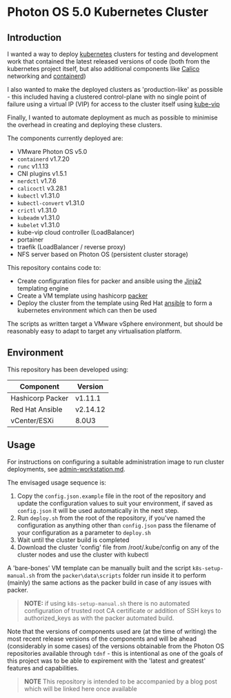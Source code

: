 # Photon OS 5.0 Kubernetes Cluster

## Introduction

I wanted a way to deploy [kubernetes](https://kubernetes.io) clusters for testing and development work that contained the latest released versions of code (both from the kubernetes project itself, but also additional  components like [Calico](https://docs.tigera.io/calico/latest/about/) networking and [containerd](https://containerd.io/))

I also wanted to make the deployed clusters as 'production-like' as possible - this included having a clustered control-plane with no single point of failure using a virtual IP (VIP) for access to the cluster itself using [kube-vip](https://kube-vip.io/)

Finally, I wanted to automate deployment as much as possible to minimise the overhead in creating and deploying these clusters.

The components currently deployed are:

- VMware Photon OS v5.0
- `containerd` v1.7.20
- `runc` v1.1.13
- CNI plugins v1.5.1
- `nerdctl` v1.7.6
- `calicoctl` v3.28.1
- `kubectl` v1.31.0
- `kubectl-convert` v1.31.0
- `crictl` v1.31.0
- `kubeadm` v1.31.0
- `kubelet` v1.31.0
- kube-vip cloud controller (LoadBalancer)
- portainer
- traefik (LoadBalancer / reverse proxy)
- NFS server based on Photon OS (persistent cluster storage)

This repository contains code to:

- Create configuration files for packer and ansible using the [Jinja2](https://jinja.palletsprojects.com/en/3.1.x/) templating engine
- Create a VM template using hashicorp [packer](https://www.packer.io/)
- Deploy the cluster from the template using Red Hat [ansible](https://www.ansible.com/) to form a kubernetes environment which can then be used

The scripts as written target a VMware vSphere environment, but should be reasonably easy to adapt to target any virtualisation platform.

## Environment

This repository has been developed using:

|Component|Version|
|---|---|
|Hashicorp Packer|v1.11.1|
|Red Hat Ansible|v2.14.12|
|vCenter/ESXi|8.0U3|

## Usage

For instructions on configuring a suitable administration image to run cluster deployments, see [admin-workstation.md](admin-workstation.md).

The envisaged usage sequence is:

1) Copy the `config.json.example` file in the root of the repository and update the configuration values to suit your environment, if saved as `config.json` it will be used automatically in the next step.
2) Run `deploy.sh` from the root of the repository, if you've named the configuration as anything other than `config.json` pass the filename of your configuration as a parameter to `deploy.sh`
3) Wait until the cluster build is completed
4) Download the cluster 'config' file from /root/.kube/config on any of the cluster nodes and use the cluster with kubectl

A 'bare-bones' VM template can be manually built and the script `k8s-setup-manual.sh` from the `packer\data\scripts` folder run inside it to perform (mainly) the same actions as the packer build in case of any issues with packer.

> **NOTE:** if using `k8s-setup-manual.sh` there is no automated configuration of trusted root CA certificate or addition of SSH keys to authorized_keys as with the packer automated build.

Note that the versions of components used are (at the time of writing) the most recent release versions of the components and will be ahead (considerably in some cases) of the versions obtainable from the Photon OS repositories available through `tdnf` - this is intentional as one of the goals of this project was to be able to expirement with the 'latest and greatest' features and capabilities.

> **NOTE** This repository is intended to be accompanied by a blog post which will be linked here once available
